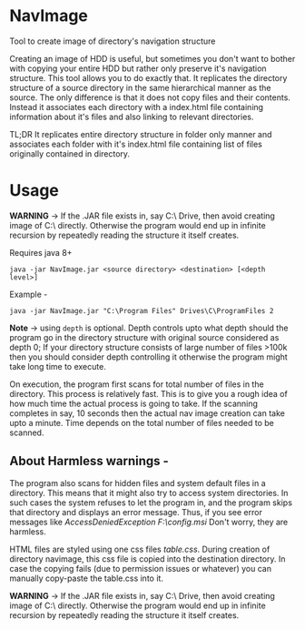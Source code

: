 # NavImage
Tool to create image of directory's navigation structure

Creating an image of HDD is useful, but sometimes you don't want to bother with copying your entire HDD but rather only preserve it's navigation structure.
This tool allows you to do exactly that. It replicates the directory structure of a source directory in the same hierarchical manner as the source.
The only difference is that it does not copy files and their contents. Instead it associates each directory with a index.html file containing information about it's files and also linking to relevant directories.

TL;DR
It replicates entire directory structure in folder only manner and associates each folder with it's index.html file containing list of files originally contained in directory.


# Usage
**WARNING** -> If the .JAR file exists in, say C:\ Drive, then avoid creating image of C:\ directly. Otherwise the program would end up in infinite recursion by repeatedly reading the structure it itself creates.

Requires java 8+

`java -jar NavImage.jar <source directory> <destination> [<depth level>]`

Example -

`java -jar NavImage.jar "C:\Program Files" Drives\C\ProgramFiles 2`

**Note** -> using `depth` is optional. Depth controls upto what depth should the program go in the directory structure with original source considered as depth 0;
If your directory structure consists of large number of files >100k then you should consider depth controlling it otherwise the program might take long time to execute.

On execution, the program first scans for total number of files in the directory. This process is relatively fast. This is to give you a rough idea of how much time the actual process is going to take.
If the scanning completes in say, 10 seconds then the actual nav image creation can take upto a minute. Time depends on the total number of files needed to be scanned.

## About Harmless warnings -
The program also scans for hidden files and system default files in a directory. This means that it might also try to access system directories.
In such cases the system refuses to let the program in, and the program skips that directory and displays an error message. Thus, if you see error messages like
*AccessDeniedException F:\config.msi* Don't worry, they are harmless.

HTML files are styled using one css files *table.css*. During creation of directory navimage, this css file is copied into the destination directory.
In case the copying fails (due to permission issues or whatever) you can manually copy-paste the table.css into it.

**WARNING** -> If the .JAR file exists in, say C:\ Drive, then avoid creating image of C:\ directly. Otherwise the program would end up in infinite recursion by repeatedly reading the structure it itself creates.
